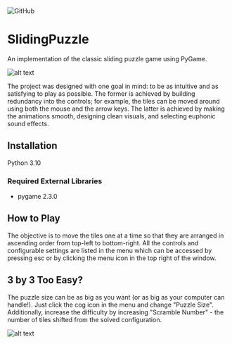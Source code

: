 ![GitHub](https://img.shields.io/github/license/richardgan36/SlidingPuzzle)
# SlidingPuzzle


An implementation of the classic sliding puzzle game using PyGame.


![alt text](https://github.com/richardgan36/SlidingPuzzle/blob/master/screenshots/sliding_puzzle_screenshot.jpg)


The project was designed with one goal in mind: to be as intuitive and as satisfying to play as possible.
The former is achieved by building redundancy into the controls; for example, the tiles can be moved around using both the mouse and the arrow keys.
The latter is achieved by making the animations smooth, designing clean visuals, and selecting euphonic sound effects.

## Installation

Python 3.10

### Required External Libraries

- pygame 2.3.0


## How to Play

The objective is to move the tiles one at a time so that they are arranged in ascending order from top-left to bottom-right. All the controls and configurable settings are listed in the menu which can be accessed by pressing esc or by clicking the menu icon in the top right of the window.


## 3 by 3 Too Easy?

The puzzle size can be as big as you want (or as big as your computer can handle!). Just click the cog icon in the menu and change "Puzzle Size". Additionally, increase the difficulty by increasing "Scramble Number" - the number of tiles shifted from the solved configuration.


![alt text](https://github.com/richardgan36/SlidingPuzzle/blob/master/screenshots/sliding_puzzle_settings_screenshot.jpg)
